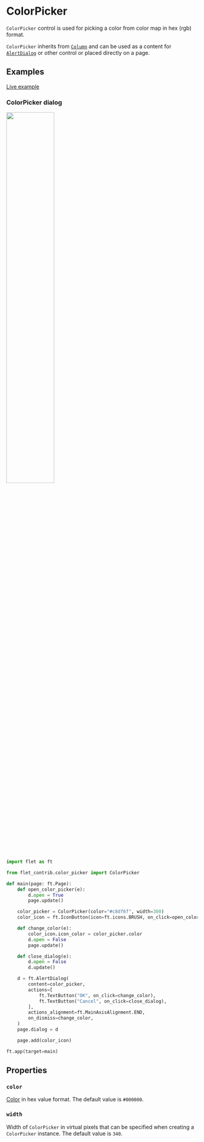 # ColorPicker

`ColorPicker` control is used for picking a color from color map in hex (rgb) format.

`ColorPicker` inherits from [`Column`](https://flet.dev/docs/controls/column) and can be used as a content for [`AlertDialog`](https://flet.dev/docs/controls/alertdialog) or other control or placed directly on a page.

## Examples

[Live example](https://flet-controls-gallery.fly.dev/contribs/colorpicker)

### ColorPicker dialog

<img src="media/color_picker.png" width="50%"/>

```python
import flet as ft

from flet_contrib.color_picker import ColorPicker

def main(page: ft.Page):
    def open_color_picker(e):
        d.open = True
        page.update()

    color_picker = ColorPicker(color="#c8df6f", width=300)
    color_icon = ft.IconButton(icon=ft.icons.BRUSH, on_click=open_color_picker)

    def change_color(e):
        color_icon.icon_color = color_picker.color
        d.open = False
        page.update()

    def close_dialog(e):
        d.open = False
        d.update()

    d = ft.AlertDialog(
        content=color_picker,
        actions=[
            ft.TextButton("OK", on_click=change_color),
            ft.TextButton("Cancel", on_click=close_dialog),
        ],
        actions_alignment=ft.MainAxisAlignment.END,
        on_dismiss=change_color,
    )
    page.dialog = d

    page.add(color_icon)

ft.app(target=main)
```

## Properties

### `color`

[Color](https://flet.dev/docs/guides/python/colors#hex-value) in hex value format. The default value is `#000000`.

### `width`

Width of `ColorPicker` in virtual pixels that can be specified when creating a `ColorPicker` instance. The default value is `340`.
